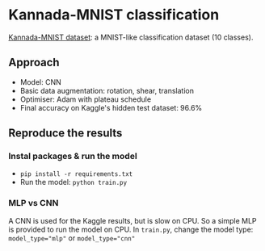 # Kannada-MNIST classification

[Kannada-MNIST dataset](https://www.kaggle.com/c/Kannada-MNIST/discussion/122158): a MNIST-like classification dataset (10 classes).

## Approach

- Model: CNN
- Basic data augmentation: rotation, shear, translation
- Optimiser: Adam with plateau schedule
- Final accuracy on Kaggle's hidden test dataset: 96.6%

## Reproduce the results

### Instal packages & run the model

- `pip install -r requirements.txt`
- Run the model: `python train.py`

### MLP vs CNN

A CNN is used for the Kaggle results, but is slow on CPU. So a simple MLP is provided to run the model on CPU. In `train.py`, change the model type: `model_type="mlp"` or `model_type="cnn"`
